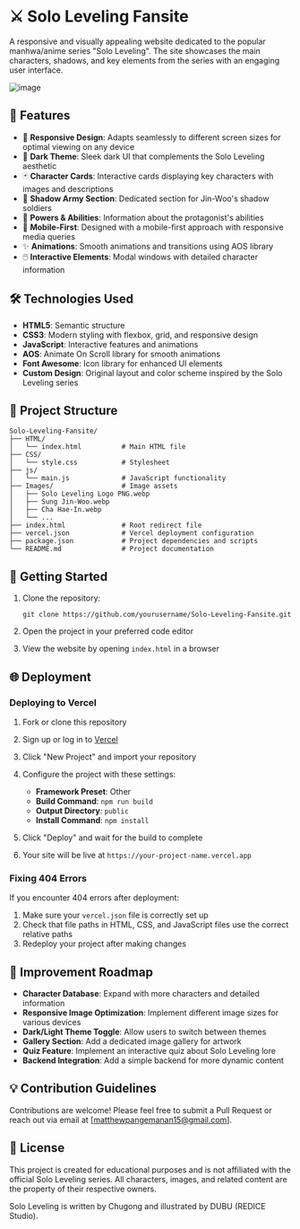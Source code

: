 # ⚔️ Solo Leveling Fansite

A responsive and visually appealing website dedicated to the popular manhwa/anime series "Solo Leveling". The site showcases the main characters, shadows, and key elements from the series with an engaging user interface.

![image](https://github.com/user-attachments/assets/72b0c2a9-2e20-4346-b9bd-3884cad58b12)

## 🚀 Features

- 🎨 **Responsive Design**: Adapts seamlessly to different screen sizes for optimal viewing on any device
- 🌙 **Dark Theme**: Sleek dark UI that complements the Solo Leveling aesthetic
- 🃏 **Character Cards**: Interactive cards displaying key characters with images and descriptions
- 🧙 **Shadow Army Section**: Dedicated section for Jin-Woo's shadow soldiers
- 🔢 **Powers & Abilities**: Information about the protagonist's abilities
- 📱 **Mobile-First**: Designed with a mobile-first approach with responsive media queries
- ✨ **Animations**: Smooth animations and transitions using AOS library
- 🖱️ **Interactive Elements**: Modal windows with detailed character information

## 🛠️ Technologies Used

- **HTML5**: Semantic structure
- **CSS3**: Modern styling with flexbox, grid, and responsive design
- **JavaScript**: Interactive features and animations
- **AOS**: Animate On Scroll library for smooth animations
- **Font Awesome**: Icon library for enhanced UI elements
- **Custom Design**: Original layout and color scheme inspired by the Solo Leveling series

## 📁 Project Structure

```
Solo-Leveling-Fansite/
├── HTML/
│   └── index.html          # Main HTML file
├── CSS/
│   └── style.css           # Stylesheet
├── js/
│   └── main.js             # JavaScript functionality
├── Images/                 # Image assets
│   ├── Solo Leveling Logo PNG.webp
│   ├── Sung Jin-Woo.webp
│   ├── Cha Hae-In.webp
│   └── ...
├── index.html              # Root redirect file
├── vercel.json             # Vercel deployment configuration
├── package.json            # Project dependencies and scripts
└── README.md               # Project documentation
```

## 🚀 Getting Started

1. Clone the repository:

   ```
   git clone https://github.com/yourusername/Solo-Leveling-Fansite.git
   ```

2. Open the project in your preferred code editor

3. View the website by opening `index.html` in a browser

## 🌐 Deployment

### Deploying to Vercel

1. Fork or clone this repository

2. Sign up or log in to [Vercel](https://vercel.com/)

3. Click "New Project" and import your repository

4. Configure the project with these settings:

   - **Framework Preset**: Other
   - **Build Command**: `npm run build`
   - **Output Directory**: `public`
   - **Install Command**: `npm install`

5. Click "Deploy" and wait for the build to complete

6. Your site will be live at `https://your-project-name.vercel.app`

### Fixing 404 Errors

If you encounter 404 errors after deployment:

1. Make sure your `vercel.json` file is correctly set up
2. Check that file paths in HTML, CSS, and JavaScript files use the correct relative paths
3. Redeploy your project after making changes

## 🔮 Improvement Roadmap

- **Character Database**: Expand with more characters and detailed information
- **Responsive Image Optimization**: Implement different image sizes for various devices
- **Dark/Light Theme Toggle**: Allow users to switch between themes
- **Gallery Section**: Add a dedicated image gallery for artwork
- **Quiz Feature**: Implement an interactive quiz about Solo Leveling lore
- **Backend Integration**: Add a simple backend for more dynamic content

## 💡 Contribution Guidelines

Contributions are welcome! Please feel free to submit a Pull Request or reach out via email at [matthewpangemanan15@gmail.com].

## 📜 License

This project is created for educational purposes and is not affiliated with the official Solo Leveling series. All characters, images, and related content are the property of their respective owners.

Solo Leveling is written by Chugong and illustrated by DUBU (REDICE Studio).
